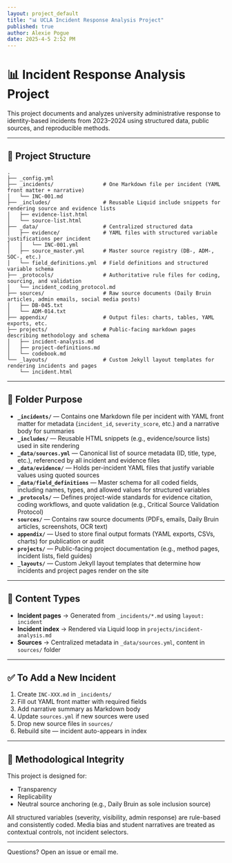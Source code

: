 ```yaml
---
layout: project_default
title: "📊 UCLA Incident Response Analysis Project"
published: true
author: Alexie Pogue
date: 2025-4-5 2:52 PM
---
```


# 📊 Incident Response Analysis Project

This project documents and analyzes university administrative response to identity-based incidents from 2023–2024 using structured data, public sources, and reproducible methods.

---

## 🔧 Project Structure

```
.
├── _config.yml
├── _incidents/                # One Markdown file per incident (YAML front matter + narrative)
│   └── INC-001.md
├── _includes/                 # Reusable Liquid include snippets for rendering source and evidence lists
│   ├── evidence-list.html
│   └── source-list.html
├── _data/                     # Centralized structured data
│   ├── evidence/              # YAML files with structured variable justifications per incident
│   │   └── INC-001.yml
│   ├── source_master.yml      # Master source registry (DB-, ADM-, SOC-, etc.)
│   └── field_definitions.yml  # Field definitions and structured variable schema
├── _protocols/                # Authoritative rule files for coding, sourcing, and validation
│   └── incident_coding_protocol.md
├── sources/                   # Raw source documents (Daily Bruin articles, admin emails, social media posts)
│   ├── DB-045.txt
│   └── ADM-014.txt
├── appendix/                  # Output files: charts, tables, YAML exports, etc.
├── projects/                  # Public-facing markdown pages describing methodology and schema
│   ├── incident-analysis.md
│   ├── project-definitions.md
│   └── codebook.md
└── _layouts/                  # Custom Jekyll layout templates for rendering incidents and pages
    └── incident.html

```
---

## 🧱 Folder Purpose

- **`_incidents/`** — Contains one Markdown file per incident with YAML front matter for metadata (`incident_id`, `severity_score`, etc.) and a narrative body for summaries
- **`_includes/`** — Reusable HTML snippets (e.g., evidence/source lists) used in site rendering
- **`_data/sources.yml`** — Canonical list of source metadata (ID, title, type, etc.), referenced by all incident and evidence files
- **`_data/evidence/`** — Holds per-incident YAML files that justify variable values using quoted sources
- **`_data/field_definitions`** — Master schema for all coded fields, including names, types, and allowed values for structured variables
- **`_protocols/`** — Defines project-wide standards for evidence citation, coding workflows, and quote validation (e.g., Critical Source Validation Protocol)
- **`sources/`** — Contains raw source documents (PDFs, emails, Daily Bruin articles, screenshots, OCR text)
- **`appendix/`** — Used to store final output formats (YAML exports, CSVs, charts) for publication or audit
- **`projects/`** — Public-facing project documentation (e.g., method pages, incident lists, field guides)
- **`_layouts/`** — Custom Jekyll layout templates that determine how incidents and project pages render on the site

---

## 📘 Content Types

- **Incident pages** → Generated from `_incidents/*.md` using `layout: incident`  
- **Incident index** → Rendered via Liquid loop in `projects/incident-analysis.md`  
- **Sources** → Centralized metadata in `_data/sources.yml`, content in `sources/` folder

---

## ✅ To Add a New Incident

1. Create `INC-XXX.md` in `_incidents/`  
2. Fill out YAML front matter with required fields  
3. Add narrative summary as Markdown body  
4. Update `sources.yml` if new sources were used  
5. Drop new source files in `sources/`  
6. Rebuild site — incident auto-appears in index

---

## 🧪 Methodological Integrity

This project is designed for:
- Transparency  
- Replicability  
- Neutral source anchoring (e.g., Daily Bruin as sole inclusion source)

All structured variables (severity, visibility, admin response) are rule-based and consistently coded. Media bias and student narratives are treated as contextual controls, not incident selectors.

---

Questions? Open an issue or email me.
